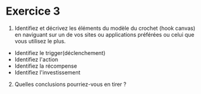 # Exercice 3

1. Identifiez et décrivez les éléments du modèle du crochet (hook canvas) en naviguant sur un de vos sites ou applications préférées ou celui que vous utilisez le plus.
- Identifiez le trigger(déclenchement)
- Identifiez l'action
- Identifiez la récompense
- Identifiez l'investissement
2. Quelles conclusions pourriez-vous en tirer ?